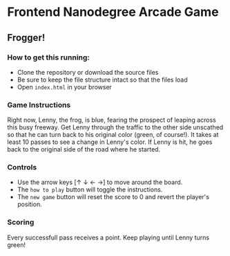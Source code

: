 # Frontend Nanodegree Arcade Game

## Frogger!

### How to get this running:
* Clone the repository or download the source files
* Be sure to keep the file structure intact so that the files load
* Open `index.html` in your browser

### Game Instructions
Right now, Lenny, the frog, is blue, fearing the prospect of leaping across this busy freeway. Get Lenny through the traffic to the other side unscathed so that he can turn back to his original color (green, of course!). It takes at least 10 passes to see a change in Lenny's color. If Lenny is hit, he goes back to the original side of the road where he started.

### Controls
* Use the arrow keys [&uarr; &darr; &larr; &rarr;] to move around the board.
* The `how to play` button will toggle the instructions.
* The `new game` button will reset the score to 0 and revert the player's position.

### Scoring
Every successfull pass receives a point. Keep playing until Lenny turns green!
